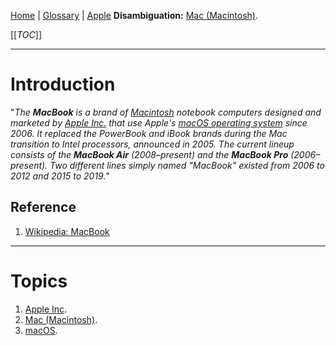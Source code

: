 [Home](/Slalom-LLC/Slalom-Consulting) | [Glossary](/Glossary) | [Apple](/Tech-Ref/Apple-Inc) 
**Disambiguation:** [Mac (Macintosh)](/Tech-Ref/Apple-Inc/Mac-\(Macintosh\)).

[[_TOC_]]

---
# Introduction
"_The ***MacBook*** is a brand of [Macintosh](/Tech-Ref/Apple-Inc/Mac-\(Macintosh\)) notebook computers designed and marketed by [Apple Inc.](/Tech-Ref/Apple-Inc) that use Apple's [macOS operating system](/Tech-Ref/Apple-Inc/Mac-\(Macintosh\)/macOS) since 2006. It replaced the PowerBook and iBook brands during the Mac transition to Intel processors, announced in 2005. The current lineup consists of the ***MacBook Air*** (2008–present) and the ***MacBook Pro*** (2006–present). Two different lines simply named "MacBook" existed from 2006 to 2012 and 2015 to 2019._"

## Reference
1. [Wikipedia: MacBook](https://en.wikipedia.org/wiki/MacBook)

---
# Topics
1. [Apple Inc](/Tech-Ref/Apple-Inc).
1. [Mac (Macintosh)](/Tech-Ref/Apple-Inc/Mac-\(Macintosh\)).
1. [macOS](/Tech-Ref/Apple-Inc/Mac-\(Macintosh\)/macOS).
